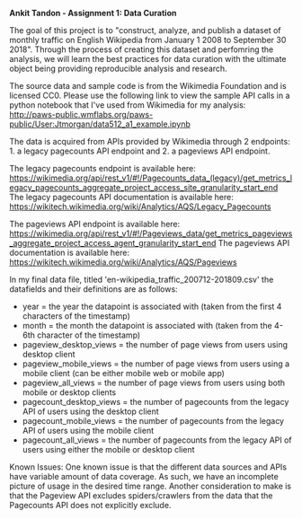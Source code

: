 <b>Ankit Tandon - Assignment 1: Data Curation</b>

The goal of this project is to "construct, analyze, and publish a dataset of monthly traffic on English Wikipedia from January 1 2008 to September 30 2018". Through the process of creating this dataset and perfomring the analysis, we will learn the best practices for data curation with the ultimate object being providing reproducible analysis and research.

The source data and sample code is from the Wikimedia Foundation and is licensed CC0.
Please use the following link to view the sample API calls in a python notebook that I've used from Wikimedia for my analysis:
http://paws-public.wmflabs.org/paws-public/User:Jtmorgan/data512_a1_example.ipynb

The data is acquired from APIs provided by Wikimedia through 2 endpoints: 1. a legacy pagecounts API endpoint and 2. a pageviews API endpoint.

The legacy pagecounts endpoint is available here: https://wikimedia.org/api/rest_v1/#!/Pagecounts_data_(legacy)/get_metrics_legacy_pagecounts_aggregate_project_access_site_granularity_start_end
The legacy pagecounts API documentation is available here: https://wikitech.wikimedia.org/wiki/Analytics/AQS/Legacy_Pagecounts

The pageviews API endpoint is available here: https://wikimedia.org/api/rest_v1/#!/Pageviews_data/get_metrics_pageviews_aggregate_project_access_agent_granularity_start_end
The pageviews API documentation is available here: https://wikitech.wikimedia.org/wiki/Analytics/AQS/Pageviews


In my final data file, titled 'en-wikipedia_traffic_200712-201809.csv' the datafields and their definitions are as follows:
- year = the year the datapoint is associated with (taken from the first 4 characters of the timestamp)
- month = the month the datapoint is associated with (taken from the 4-6th character of the timestamp)
- pageview_desktop_views = the number of page views from users using desktop client
- pageview_mobile_views = the number of page views from users using a mobile client (can be either mobile web or mobile app)
- pageview_all_views = the number of page views from users using both mobile or desktop clients
- pagecount_desktop_views = the number of pagecounts from the legacy API of users using the desktop client
- pagecount_mobile_views = the number of pagecounts from the legacy API of users using the mobile client
- pagecount_all_views = the number of pagecounts from the legacy API of users using either the mobile or desktop client

Known Issues:
One known issue is that the different data sources and APIs have variable amount of data coverage. As such, we have an incomplete picture of usage in the desired time range. 
Another consideration to make is that the Pageview API excludes spiders/crawlers from the data that the Pagecounts API does not explicitly exclude.